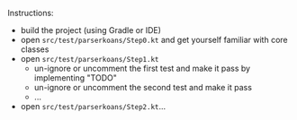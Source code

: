 Instructions:
 - build the project (using Gradle or IDE)
 - open `src/test/parserkoans/Step0.kt` and get yourself familiar with core classes
 - open `src/test/parserkoans/Step1.kt`
    - un-ignore or uncomment the first test and make it pass by implementing "TODO"
    - un-ignore or uncomment the second test and make it pass
    - ...
 - open `src/test/parserkoans/Step2.kt`...
